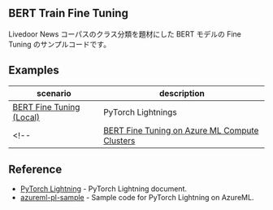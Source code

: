 ## BERT Train Fine Tuning

Livedoor News コーパスのクラス分類を題材にした BERT モデルの Fine Tuning のサンプルコードです。

## Examples

|scenario |description|
|---------|-----------|
|[BERT Fine Tuning (Local)](./local/)| PyTorch Lightnings|
<!-- |[BERT Fine Tuning on Azure ML Compute Clusters](./azureml/)| Azure ML CLI 2.0 + PyTorch Lightnings| -->


## Reference
- [PyTorch Lightning](https://pytorch-lightning.readthedocs.io/en/latest/) - PyTorch Lightning document.
- [azureml-pl-sample](https://github.com/ShuntaIto/azureml-pl-sample) - Sample code for PyTorch Lightning on AzureML.